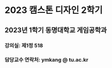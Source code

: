 # 2023 캠스톤 디자인 2학기

## 2023년 1학기 동명대학교 게임공학과 

### 강의실: 제1정 518
### 담당교수 연락처: ymkang @ tu.ac.kr




